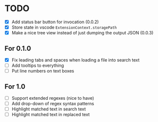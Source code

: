 # TODO

- [x] Add status bar button for invocation (0.0.2)
- [x] Store state in vscode `ExtensionContext.storagePath`
- [x] Make a nice tree view instead of just dumping the output JSON (0.0.3)

## For 0.1.0

- [x] Fix leading tabs and spaces when loading a file into search text
- [ ] Add tooltips to everything
- [ ] Put line numbers on text boxes

## For 1.0

- [ ] Support extended regexes (nice to have)
- [ ] Add drop-down of regex syntax patterns
- [ ] Highlight matched text in search text
- [ ] Highlight matched text in replaced text
